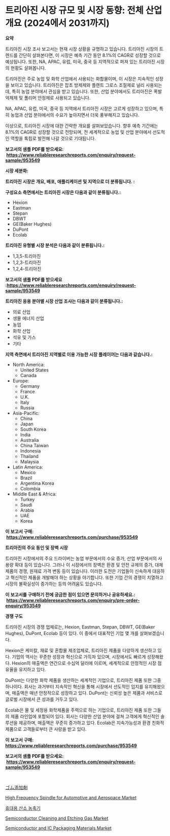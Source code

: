 <p><h1>트리아진 시장 규모 및 시장 동향: 전체 산업 개요 (2024에서 2031까지)</h1></p><p><strong>요약</strong></p>
<p><p>트리아진 시장 조사 보고서는 현재 시장 상황을 규명하고 있습니다. 트리아진 시장의 트렌드를 간단히 살펴본다면, 이 시장은 예측 기간 동안 8.1%의 CAGR로 성장할 것으로 예상됩니다. 또한, NA, APAC, 유럽, 미국, 중국 등 지역적으로 퍼져 있는 트리아진 시장의 현황도 살펴봅니다.</p><p>트리아진은 주로 농업 및 화학 산업에서 사용되는 화합물이며, 이 시장은 지속적인 성장을 보이고 있습니다. 트리아진은 잡초 방제제와 플랜트 그로스 조절제로 널리 사용되는데, 특히 농업 분야에서 관심을 받고 있습니다. 또한, 산업 분야에서도 트리아진은 폭발 억제제 및 폴리머 안정제로 사용되고 있습니다.</p><p>NA, APAC, 유럽, 미국, 중국 등 지역에서 트리아진 시장은 고르게 성장하고 있으며, 특히 농업과 산업 분야에서의 수요가 높아지면서 더욱 풍부해지고 있습니다.</p><p>이상으로, 트리아진 시장에 대한 간략한 개요를 살펴보았습니다. 향후 예측 기간에는 8.1%의 CAGR로 성장할 것으로 전망되며, 전 세계적으로 농업 및 산업 분야에서 선도적인 역할을 톡힙로 발전해 나갈 것으로 기대됩니다.</p></p>
<p><strong>보고서의 샘플 PDF를 받으세요: &nbsp;<a href="https://www.reliableresearchreports.com/enquiry/request-sample/953549">https://www.reliableresearchreports.com/enquiry/request-sample/953549</a></strong></p>
<p><strong>시장 세분화:</strong></p>
<p><strong> 트리아진 시장은 개요, 배포, 애플리케이션 및 지역으로 더 분류됩니다. :</strong></p>
<p><strong>구성요소 측면에서는 트리아진 시장은 다음과 같이 분류됩니다.:</strong></p>
<p><ul><li>Hexion</li><li>Eastman</li><li>Stepan</li><li>DBWT</li><li>GE(Baker Hughes)</li><li>DuPont</li><li>Ecolab</li></ul></p>
<p><strong> 트리아진 유형별 시장 분석은 다음과 같이 분류됩니다.:</strong></p>
<p><ul><li>1,3,5-트리아진</li><li>1,2,3-트리아진</li><li>1,2,4-트리아진</li></ul></p>
<p><strong>보고서의 샘플 PDF를 받으세요 :<a href="https://www.reliableresearchreports.com/enquiry/request-sample/953549">https://www.reliableresearchreports.com/enquiry/request-sample/953549</a></strong></p>
<p><strong> 트리아진 응용 분야별 시장 산업 조사는 다음과 같이 분류됩니다.:</strong></p>
<p><ul><li>의료 산업</li><li>생물 에너지 산업</li><li>농업</li><li>화학 산업</li><li>석유 및 가스</li><li>기타</li></ul></p>
<p><strong>지역 측면에서 트리아진 지역별로 이용 가능한 시장 플레이어는 다음과 같습니다.:</strong></p>
<p><ul>
    <li>
        North America:
        <ul>
            <li>United States</li>
            <li>Canada</li>
        </ul>
    </li>
    <li>
        Europe:
        <ul>
            <li>Germany</li>
            <li>France</li>
            <li>U.K.</li>
            <li>Italy</li>
            <li>Russia</li>
        </ul>
    </li>
    <li>
        Asia-Pacific:
        <ul>
            <li>China</li>
            <li>Japan</li>
            <li>South Korea</li>
            <li>India</li>
            <li>Australia</li>
            <li>China Taiwan</li>
            <li>Indonesia</li>
            <li>Thailand</li>
            <li>Malaysia</li>
        </ul>
    </li>
    <li>
        Latin America:
        <ul>
            <li>Mexico</li>
            <li>Brazil</li>
            <li>Argentina Korea</li>
            <li>Colombia</li>
        </ul>
    </li>
    <li>
        Middle East & Africa:
        <ul>
            <li>Turkey</li>
            <li>Saudi</li>
            <li>Arabia</li>
            <li>UAE</li>
            <li>Korea</li>
        </ul>
    </li>
    </ul></p>
<p><strong>이 보고서 구매: &nbsp;<a href="https://www.reliableresearchreports.com/purchase/953549">https://www.reliableresearchreports.com/purchase/953549</a></strong></p>
<p><strong>트리아진의 주요 동인 및 장벽 시장</strong></p>
<p><p>트리아진 시장에서의 주요 드라이버는 농업 부문에서의 수요 증가, 산업 부문에서의 사용량 확대 등이 있습니다. 그러나 이 시장에서의 장벽은 환경 및 안전 규제의 증가, 대체 제품의 경쟁, 원재료 가격 변동 등이 있습니다. 이러한 도전은 기업들이 신속하게 대응하고 혁신적인 제품을 개발해야 하는 상황을 야기합니다. 또한 기업 간의 경쟁이 치열하고 시장의 불확실성이 증가하는 등의 어려움도 있습니다.</p></p>
<p><strong>이 보고서를 구매하기 전에 궁금한 점이 있으면 문의하거나 공유하세요.: &nbsp;<a href="https://www.reliableresearchreports.com/enquiry/pre-order-enquiry/953549">https://www.reliableresearchreports.com/enquiry/pre-order-enquiry/953549</a></strong></p>
<p><strong>경쟁 구도</strong></p>
<p><p>트리아진 시장의 경쟁 업체로는, Hexion, Eastman, Stepan, DBWT, GE(Baker Hughes), DuPont, Ecolab 등이 있다. 이 중에서 대표적인 기업 몇 개를 살펴보겠습니다.</p><p>Hexion은 케미칼, 재료 및 혼합물 제조업체로, 트리아진 제품을 다양하게 생산하고 있다. 기업의 역사는 꾸준한 성장과 혁신으로 가득차 있으며, 시장에서도 빠르게 성장해왔다. Hexion의 매출액은 연간으로 수십억 달러에 이르며, 세계적으로 안정적인 시장 점유율을 유지하고 있다.</p><p>DuPont는 다양한 화학 제품을 생산하는 세계적인 기업으로, 트리아진 제품 또한 그중 하나이다. 회사는 과거부터 지속적인 혁신을 통해 시장에서 선도적인 입지를 유지해왔으며, 매출액은 매년 안정적으로 성장하고 있다. DuPont는 신뢰성 높은 제품과 서비스로 글로벌 시장에서 큰 성과를 거두고 있다.</p><p>Ecolab은 물 및 세정용 화학제품을 주력으로 하는 기업으로, 트리아진 제품 또한 그들의 제품 라인업에 포함되어 있다. 회사는 다양한 산업 분야에 걸쳐 고객에게 혁신적인 솔루션을 제공하며, 매출액은 꾸준히 증가하고 있다. Ecolab은 지속가능성과 환경 친화적 제품으로 고객들로부터 큰 사랑을 받고 있다.</p></p>
<p><strong>이 보고서 구매: &nbsp; <a href="https://www.reliableresearchreports.com/purchase/953549">https://www.reliableresearchreports.com/purchase/953549</a></strong></p>
<p><strong>보고서의 샘플 PDF를 받으세요: &nbsp;<a href="https://www.reliableresearchreports.com/enquiry/request-sample/953549">https://www.reliableresearchreports.com/enquiry/request-sample/953549</a></strong><strong></strong></p>
<p>&nbsp;</p>
<p><p><a href="https://github.com/hwbcz413288296/Market-Research-Report-List-1/blob/main/6571804184808.md">ゴム添加剤</a></p><p><a href="https://github.com/Chiragrp22/Market-Research-Report-List-3/blob/main/high-frequency-spindle-for-automotive-and-aerospace-market.md">High Frequency Spindle for Automotive and Aerospace Market</a></p><p><a href="https://github.com/fredrickeglers/Market-Research-Report-List-1/blob/main/3009016184833.md">휴대용 산소 농축기</a></p><p><a href="https://issuu.com/reportprime-2/docs/semiconductor-cleaning-and-etching-gas-market-size">Semiconductor Cleaning and Etching Gas Market</a></p><p><a href="https://view.publitas.com/reportprime-1/semiconductor-and-ic-packaging-materials-market-size-furnishes-valuable-information-encompassing-market-share-market-trends-and-projections-spanning-from-2024-to-2031/">Semiconductor and IC Packaging Materials Market</a></p></p>